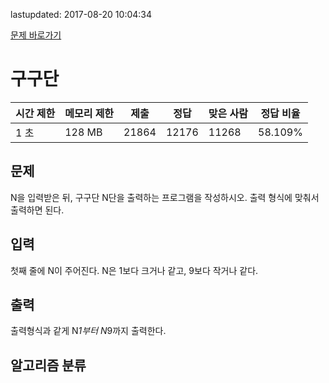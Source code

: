lastupdated: 2017-08-20 10:04:34

[문제 바로가기](https://www.acmicpc.net/problem/2739)

# 구구단

| 시간 제한 | 메모리 제한 | 제출 | 정답 | 맞은 사람 | 정답 비율 |
| --- | --- | --- | --- | --- | --- |
| 1 초 | 128 MB | 21864 | 12176 | 11268 | 58.109% |


## 문제
N을 입력받은 뒤, 구구단 N단을 출력하는 프로그램을 작성하시오. 출력 형식에 맞춰서 출력하면 된다.


## 입력
첫째 줄에 N이 주어진다. N은 1보다 크거나 같고, 9보다 작거나 같다.


## 출력
출력형식과 같게 N*1부터 N*9까지 출력한다.


## 알고리즘 분류

